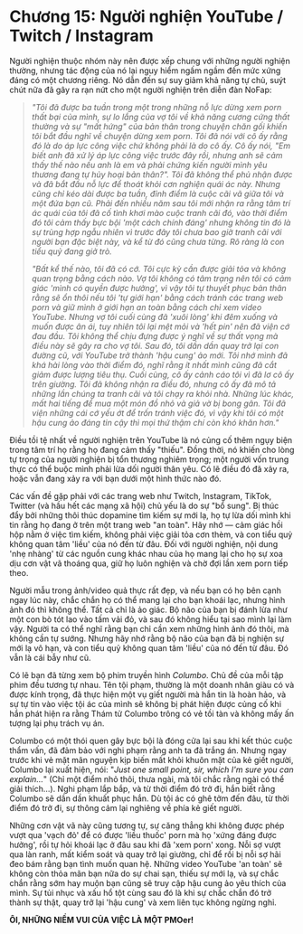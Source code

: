 # Chương 15: Người nghiện YouTube / Twitch / Instagram

Người nghiện thuộc nhóm này nên được xếp chung với những người nghiện thường, nhưng tác động của nó lại nguy hiểm ngấm ngầm đến mức xứng đáng có một chương riêng. Nó dẫn đến sự suy giảm khả năng tự chủ, suýt chút nữa đã gây ra rạn nứt cho một người nghiện trên diễn đàn NoFap:

> *"Tôi đã được ba tuần trong một trong những nỗ lực dừng xem porn thất bại của mình, sự lo lắng của vợ tôi về khả năng cương cứng thất thường và sự "mất hứng" của bản thân trong chuyện chăn gối khiến tôi bắt đầu nghĩ về chuyện dừng xem porn. Tôi đã nói với cô ấy rằng đó là do áp lực công việc chứ không phải là do cô ấy. Cô ấy nói, "Em biết anh đã xử lý áp lực công việc trước đây rồi, nhưng anh sẽ cảm thấy thế nào nếu anh là em và phải chứng kiến người mình yêu thương đang tự hủy hoại bản thân?". Tôi đã không thể phủ nhận được và đã bắt đầu nỗ lực để thoát khỏi cơn nghiện quái ác này. Nhưng cũng chỉ kéo dài được ba tuần, đỉnh điểm là cuộc cãi vã giữa tôi và một đứa bạn cũ. Phải đến nhiều năm sau tôi mới nhận ra rằng tâm trí ác quái của tôi đã cố tình khơi mào cuộc tranh cãi đó, vào thời điểm đó tôi cảm thấy bực bội 'một cách chính đáng' nhưng không tin đó là sự trùng hợp ngẫu nhiên vì trước đây tôi chưa bao giờ tranh cãi với người bạn đặc biệt này, và kể từ đó cũng chưa từng. Rõ ràng là con tiểu quỷ đang giở trò.*
>
> *"Bất kể thế nào, tôi đã có cớ. Tôi cực kỳ cần được giải tỏa và không quan trọng bằng cách nào. Vợ tôi không có tâm trạng nên tôi có cảm giác 'mình có quyền được hưởng', vì vậy tôi tự thuyết phục bản thân rằng sẽ ổn thôi nếu tôi 'tự giới hạn' bằng cách tránh các trang web porn và giữ mình ở giới hạn an toàn bằng cách chỉ xem video YouTube. Nhưng vợ tôi cuối cùng đã 'xuôi lòng' khi đêm xuống và muốn được ân ái, tuy nhiên tôi lại mệt mỏi và 'hết pin' nên đã viện cớ đau đầu. Tôi không thể chịu đựng được ý nghĩ về sự thất vọng mà điều này sẽ gây ra cho vợ tôi. Sau đó, tôi dần dần quay trở lại con đường cũ, với YouTube trở thành 'hậu cung' ảo mới. Tôi nhớ mình đã khá hài lòng vào thời điểm đó, nghĩ rằng ít nhất mình cũng đã cắt giảm được lượng tiêu thụ. Cuối cùng, cô ấy cảnh cáo tôi vì đã lơ cô ấy trên giường. Tôi đã không nhận ra điều đó, nhưng cô ấy đã mô tả những lần chúng ta tranh cãi và tôi chạy ra khỏi nhà. Những lúc khác, mất hai tiếng để mua một món đồ nhỏ và giả vờ bị bong gân. Tôi đã viện những cái cớ yếu ớt để trốn tránh việc đó, vì vậy khi tôi có một hậu cung ảo đáng tin cậy thì mọi thứ thậm chí còn khó khăn hơn."*

Điều tồi tệ nhất về người nghiện trên YouTube là nó củng cố thêm ngụy biện trong tâm trí họ rằng họ đang cảm thấy "thiếu". Đồng thời, nó khiến cho lòng tự trọng của người nghiện bị tổn thương nghiêm trọng; một người vốn trung thực có thể buộc mình phải lừa dối người thân yêu. Có lẽ điều đó đã xảy ra, hoặc vẫn đang xảy ra với bạn dưới một hình thức nào đó.

Các vấn đề gặp phải với các trang web như Twitch, Instagram, TikTok, Twitter (và hầu hết các mạng xã hội) chủ yếu là do sự "bổ sung". Bị thúc đẩy bởi những thôi thúc dopamine tìm kiếm sự mới lạ, họ tự lừa dối mình khi tin rằng họ đang ở trên một trang web "an toàn". Hãy nhớ — cảm giác hồi hộp nằm ở việc tìm kiếm, không phải việc giải tỏa cơn thèm, và con tiểu quỷ không quan tâm 'liều' của nó đến từ đâu. Đối với người nghiện, nội dung 'nhẹ nhàng' từ các nguồn cung khác nhau của họ mang lại cho họ sự xoa dịu cơn vật vã thoáng qua, giữ họ luôn nghiện và chờ đợi lần xem porn tiếp theo.

Người mẫu trong ảnh/video quả thực rất đẹp, và nếu bạn có họ bên cạnh ngay lúc này, chắc chắn họ có thể mang lại cho bạn khoái lạc, nhưng hình ảnh đó thì không thể. Tất cả chỉ là ảo giác. Bộ não của bạn bị đánh lừa như một con bò tót lao vào tấm vải đỏ, và sau đó không hiểu tại sao mình lại làm vậy. Người ta có thể nghĩ rằng bạn chỉ cần xem những hình ảnh đó thôi, mà không cần tự sướng. Nhưng hãy nhớ rằng bộ não của bạn đã bị nghiện sự mới lạ vô hạn, và con tiểu quỷ không quan tâm 'liều' của nó đến từ đâu. Đó vẫn là cái bẫy như cũ.

Có lẽ bạn đã từng xem bộ phim truyền hình *Columbo*. Chủ đề của mỗi tập phim đều tương tự nhau. Tên tội phạm, thường là một doanh nhân giàu có và được kính trọng, đã thực hiện một vụ giết người mà hắn tin là hoàn hảo, và sự tự tin vào việc tội ác của mình sẽ không bị phát hiện được củng cố khi hắn phát hiện ra rằng Thám tử Columbo trông có vẻ tồi tàn và không mấy ấn tượng lại phụ trách vụ án.

Columbo có một thói quen gây bực bội là đóng cửa lại sau khi kết thúc cuộc thẩm vấn, đã đảm bảo với nghi phạm rằng anh ta đã trắng án. Nhưng ngay trước khi vẻ mặt mãn nguyện kịp biến mất khỏi khuôn mặt của kẻ giết người, Columbo lại xuất hiện, nói: "*Just one small point, sir, which I'm sure you can explain...*" (Chỉ một điểm nhỏ thôi, thưa ngài, mà tôi chắc rằng ngài có thể giải thích...). Nghi phạm lắp bắp, và từ thời điểm đó trở đi, hắn biết rằng Columbo sẽ dần dần khuất phục hắn. Dù tội ác có ghê tởm đến đâu, từ thời điểm đó trở đi, sự thông cảm lại nghiêng về phía kẻ giết người.

Những cơn vật vã này cũng tương tự, sự căng thẳng khi không được phép vượt qua 'vạch đỏ' để có được 'liều thuốc' porn mà họ 'xứng đáng được hưởng', rồi tự hỏi khoái lạc ở đâu sau khi đã 'xem porn' xong. Nỗi sợ vượt qua làn ranh, mất kiểm soát và quay trở lại giường, chỉ để rồi bị nỗi sợ hãi đeo bám rằng bạn tình muốn quan hệ. Những video YouTube 'an toàn' sẽ không còn thỏa mãn bạn nữa do sự chai sạn, thiếu sự mới lạ, và sự chắc chắn rằng sớm hay muộn bạn cũng sẽ truy cập hậu cung ảo yêu thích của mình. Sự tủi nhục và xấu hổ tột cùng sau đó là khi sự chắc chắn đó trở thành sự thật, quay trở lại 'hậu cung' và xem liên tục không ngừng nghỉ.

**ÔI, NHỮNG NIỀM VUI CỦA VIỆC LÀ MỘT PMOer!**

